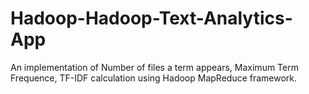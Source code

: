 # Hadoop-Hadoop-Text-Analytics-App

An implementation of Number of files a term appears, Maximum Term Frequence, TF-IDF calculation using Hadoop MapReduce framework.

